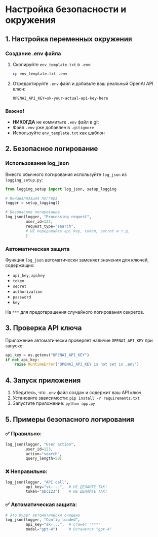 # Настройка безопасности и окружения

## 1. Настройка переменных окружения

### Создание .env файла
1. Скопируйте `env_template.txt` в `.env`:
   ```bash
   cp env_template.txt .env
   ```

2. Отредактируйте `.env` файл и добавьте ваш реальный OpenAI API ключ:
   ```
   OPENAI_API_KEY=sk-your-actual-api-key-here
   ```

### Важно!
- **НИКОГДА** не коммитьте `.env` файл в git
- Файл `.env` уже добавлен в `.gitignore`
- Используйте `env_template.txt` как шаблон

## 2. Безопасное логирование

### Использование log_json
Вместо обычного логирования используйте `log_json` из `logging_setup.py`:

```python
from logging_setup import log_json, setup_logging

# Инициализация логгера
logger = setup_logging()

# Безопасное логирование
log_json(logger, "Processing request", 
         user_id=123, 
         request_type="search",
         # НЕ передавайте api_key, token, secret и т.д.
         )
```

### Автоматическая защита
Функция `log_json` автоматически заменяет значения для ключей, содержащих:
- `api_key`, `apikey`
- `token`
- `secret`
- `authorization`
- `password`
- `key`

На `***` для предотвращения случайного логирования секретов.

## 3. Проверка API ключа

Приложение автоматически проверяет наличие `OPENAI_API_KEY` при запуске:

```python
api_key = os.getenv("OPENAI_API_KEY")
if not api_key:
    raise RuntimeError("OPENAI_API_KEY is not set in .env")
```

## 4. Запуск приложения

1. Убедитесь, что `.env` файл создан и содержит ваш API ключ
2. Установите зависимости: `pip install -r requirements.txt`
3. Запустите приложение: `python app.py`

## 5. Примеры безопасного логирования

### ✅ Правильно:
```python
log_json(logger, "User action", 
         user_id=123, 
         action="search", 
         query_length=50)
```

### ❌ Неправильно:
```python
log_json(logger, "API call", 
         api_key="sk-...",  # НЕ ДЕЛАЙТЕ ТАК!
         token="abc123")    # НЕ ДЕЛАЙТЕ ТАК!
```

### ✅ Автоматическая защита:
```python
# Это будет автоматически очищено
log_json(logger, "Config loaded", 
         api_key="sk-...",  # Станет "***"
         model="gpt-4")     # Останется "gpt-4"
```

